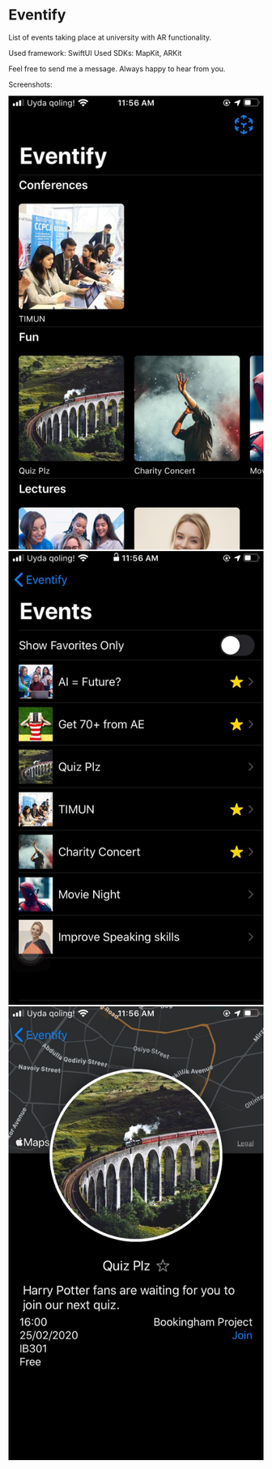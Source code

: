 # Eventify
List of events taking place at university with AR functionality.

Used framework: SwiftUI
Used SDKs: MapKit, ARKit

Feel free to send me a message. Always happy to hear from you. 

Screenshots:

![](ReadMe/home.jpeg)
![](ReadMe/list.jpeg)
![](ReadMe/detail.jpeg)

